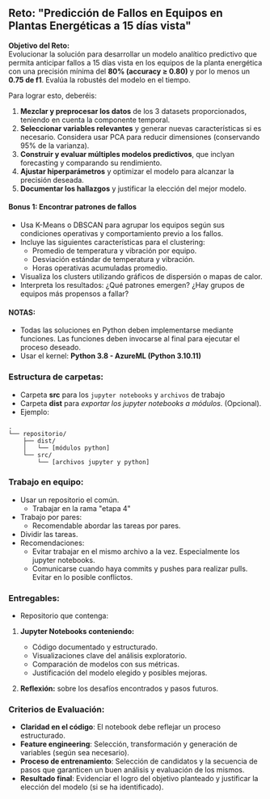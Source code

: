 ## Reto: **"Predicción de Fallos en Equipos en Plantas Energéticas a 15 días vista"**

**Objetivo del Reto:**  
Evolucionar la solución para desarrollar un modelo analítico predictivo que permita anticipar fallos a 15 días vista en los equipos de la planta energética con una precisión mínima del **80% (accuracy ≥ 0.80)** y por lo menos un **0.75 de f1**. Evalúa la robustés del modelo en el tiempo.

Para lograr esto, deberéis:

1. **Mezclar y preprocesar los datos** de los 3 datasets proporcionados, teniendo en cuenta la componente temporal.  
2. **Seleccionar variables relevantes** y generar nuevas características si es necesario. Considera usar PCA para reducir dimensiones (conservando 95% de la varianza). 
3. **Construir y evaluar múltiples modelos predictivos**, que inclyan forecasting y comparando su rendimiento.  
4. **Ajustar hiperparámetros** y optimizar el modelo para alcanzar la precisión deseada.  
5. **Documentar los hallazgos** y justificar la elección del mejor modelo.  


#### **Bonus 1: Encontrar patrones de fallos**
- Usa K-Means o DBSCAN para agrupar los equipos según sus condiciones operativas y comportamiento previo a los fallos.
- Incluye las siguientes características para el clustering:
   - Promedio de temperatura y vibración por equipo.
   - Desviación estándar de temperatura y vibración.
   - Horas operativas acumuladas promedio.
- Visualiza los clusters utilizando gráficos de dispersión o mapas de calor.
- Interpreta los resultados: ¿Qué patrones emergen? ¿Hay grupos de equipos más propensos a fallar?


#### **NOTAS:** 
- Todas las soluciones en Python deben implementarse mediante funciones. Las funciones deben invocarse al final para ejecutar el proceso deseado.
- Usar el kernel: **Python 3.8 - AzureML (Python 3.10.11)**


### **Estructura de carpetas:**
- Carpeta **src** para los `jupyter notebooks` y `archivos` de trabajo  
- Carpeta **dist** para *exportar los jupyter notebooks a módulos*. (Opcional).
- Ejemplo: 

```
.
└── repositorio/
    ├── dist/
    │   └── [módulos python]
    └── src/
        └── [archivos jupyter y python]
```


### **Trabajo en equipo:**  
   - Usar un repositorio el común.
      - Trabajar en la rama "etapa 4"
   - Trabajo por pares:
      - Recomendable abordar las tareas por pares.
   - Dividir las tareas.
   - Recomendaciones:
      - Evitar trabajar en el mismo archivo a la vez. Especialmente los jupyter notebooks.
      - Comunicarse cuando haya commits y pushes para realizar pulls. Evitar en lo posible conflictos.

### **Entregables:**
- Repositorio que contenga:
1. **Jupyter Notebooks conteniendo:**
   - Código documentado y estructurado.  
   - Visualizaciones clave del análisis exploratorio.  
   - Comparación de modelos con sus métricas.  
   - Justificación del modelo elegido y posibles mejoras.  

2. **Reflexión:** sobre los desafíos encontrados y pasos futuros.

### **Criterios de Evaluación:**  

- **Claridad en el código**: El notebook debe reflejar un proceso estructurado.
- **Feature engineering**: Selección, transformación y generación de variables (según sea necesario).
- **Proceso de entrenamiento**: Selección de candidatos y la secuencia de pasos que garanticen un buen análisis y evaluación de los mismos.
- **Resultado final**: Evidenciar el logro del objetivo planteado y justificar la elección del modelo (si se ha identificado).